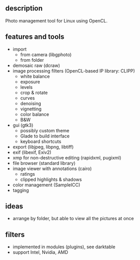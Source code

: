 ## description
Photo management tool for Linux using OpenCL.


## features and tools

- import
    - from camera (libgphoto)
    - from folder
- demosaic raw (dcraw)
- image processing filters (OpenCL-based IP library: CLIPP)
    - white balance
    - exposure
    - levels
    - crop & rotate
    - curves
    - denoising
    - vignetting
    - color balance
    - B&W
- gui (gtk3)
    - possibly custom theme
    - Glade to build interface
    - keyboard shortcuts
- export (libjpeg, libpng, libtiff)
- exif (libexif, Exiv2)
- xmp for non-destructive editing (rapidxml, pugixml)
- file browser (standard library)
- image viewer with annotations (cairo)
    - ratings
    - clipped highlights & shadows
- color management (SampleICC)
- tagging


## ideas
- arrange by folder, but able to view all the pictures at once


## filters

- implemented in modules (plugins), see darktable
- support Intel, Nvidia, AMD
